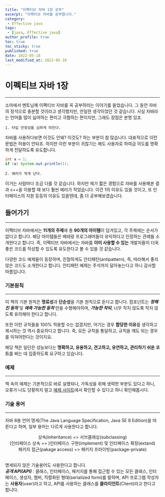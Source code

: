 ```yaml
---
title: "이펙티브 자바 1장 공부"
excerpt: "이펙티브 자바를 공부합니다."
category: 
 - Effective java
tags:
 - [java, Effective java]
author_profile: true
toc: true
toc_sticky: true
published: true
date: 2022-05-18
last_modified_at: 2022-05-18
---
```


# 이펙티브 자바 1장
---
소마에서 멘토님께 이펙티브 자바를 꼭 공부하라는 이야기를 들었습니다. 그 동안 자바의 정석으로 충분할 것이라고 생각했지만, 안일한 생각이었던 것 같습니다. 사실 자바라는 언어를 많이 싫어하는 편이고 극혐하는 편이지만, 그래도 장점은 분명 있죠.

    1. 타입 안정성을 심하게 따진다.
  자바를 사용하다보면 이것도 안돼? 이것도? 하는 부분이 참 많습니다. 대표적으로 이런 문법은 허용이 안되죠. 하지만 이런 부분이 귀찮기는 해도 사용자로 하여금 의도를 명확하게 전달하도록 유도합니다.
```java
int a = 1;
if (a) System.out.println(1);
```
    2. 에러가 적게 난다.

이거는 사람마다 조금 다를 것 같습니다. 하지만 제가 짧은 경험으로 자바를 사용해본 결과 c++을 이용할 때 보다 훨씬 에러가 적었습니다. 이건 1의 이유도 있을 것이고, 또 인터페이스의 지원 등등의 이유도 있을텐데, 좀 더 공부해보겠습니다.


## 들어가기
---
이펙티브 자바에서는 **11개의 주제**에 총 **90개의 아이템**이 담겨있고, 각 주제에는 순서가 없다고 합니다. 해당 아이템들은 베테랑 프로그래머들이 유익하다고 인정하는 관례들 소개한다고 합니다. 즉, 이펙티브 자바에서는 자바를 **이미 사용할 수 있는** 개발자들이 더욱 좋은 코드를 작성할 수 있도록 유도한다고 볼 수 있을 것 같습니다. 

다양한 코드 예제들이 등장하며, 친절하게도 안티패턴(antipattern), 즉, 따라해서 좋지 않은 코드도 소개한다고 합니다. 안티패턴 예제는 주석까지 달아놓는다고 하니 감사할 따름입니다. 



### 기본원칙
---
이 책의 기본 원칙은 **명료성**과 **단순성**을 기본 원칙으로 둔다고 합니다. 컴포넌트는 ***정해진 동작*** 및 ***예측 가능한 동작*** 만을 수행해야하며, ***가능한 작되***, 너무 작지 않도록 작지 않도록 유의해야 한다고 합니다. 

또한 이런 규칙들을 100% 적용할 수는 없겠지만, 어기는 경우 **합당한 이유**를 생각하고 제시하는 것 역시 중요하다고 합니다. 즉, 모든 규칙을 통달하고, 규칙을 깨도 되는 경우를 익혀야한다는 것이지요.

해당 책은 일단은 성능보다는 **명확하고, 유용하고, 견고하고, 유연하고, 관리하기 쉬운 코드**를 짜는 데 집중하도록 요구하고 있습니다.


### 예제
---
책 속의 예제는 기본적으로 바로 실행되나, 가독성을 위해 생략한 부분도 있다고 하니, 오류가 나도 당황하지 말고 [예제 사이트](https://git.io/fAm6s)에서 확인할 수 있다고 하니 확인해봅시다.


### 기술 용어
---
자바 8용 언어 명세(The Java Language Specification, Java SE 8 Edition)을 따른다고 하며, 일부 용어는 다르게 사용한다고 합니다.

<div style = "width : 100%; text-align : center;">상속(inheritance) => 서브클래싱(subclassing)</div>
<div style = "width : 100%; text-align : center;">(인터페이스 상속 => )인터페이스 구현(implement) 및 인터페이스 확장(extand) </div>
<div style = "width : 100%; text-align : center;">패키지 접근(pakage access) => 패키지 프라이빗(package-private)</div>
<br>


명세되지 않은 기술용어도 사용한다고 합니다. 
<br>
***공개 API(API)*** : 클래스, 인터페이스, 패키지를 통해 접근할 수 있는 모든 클래스, 인터페이스, 생성자, 멤버, 직렬화된 형태(serialized form)를 말하며, API 프로그램 작성자는 **사용자**(user)라고 하고, API를 사용하는 클래스를 **클라이언트**(Client)라고 한다고 합니다. 